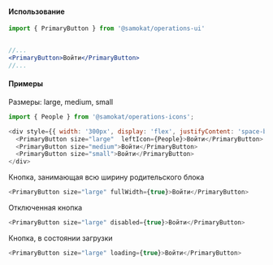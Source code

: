 #### Использование

```jsx static
import { PrimaryButton } from '@samokat/operations-ui'


//...
<PrimaryButton>Войти</PrimaryButton>
//...
```

#### Примеры

Размеры: large, medium, small
```js
import { People } from '@samokat/operations-icons';

<div style={{ width: '300px', display: 'flex', justifyContent: 'space-between' }}>
  <PrimaryButton size="large"  leftIcon={People}>Войти</PrimaryButton>
  <PrimaryButton size="medium">Войти</PrimaryButton>
  <PrimaryButton size="small">Войти</PrimaryButton>
</div>
```

Кнопка, занимающая всю ширину родительского блока
```js
<PrimaryButton size="large" fullWidth={true}>Войти</PrimaryButton>
```

Отключенная кнопка
```js
<PrimaryButton size="large" disabled={true}>Войти</PrimaryButton>
```

Кнопка, в состоянии загрузки
```js
<PrimaryButton size="large" loading={true}>Войти</PrimaryButton>
```